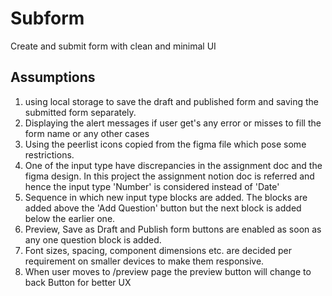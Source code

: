 # Subform

Create and submit form with clean and minimal UI

## Assumptions

1. using local storage to save the draft and published form and saving the submitted form separately.
2. Displaying the alert messages if user get's any error or misses to fill the form name or any other cases
3. Using the peerlist icons copied from the figma file which pose some restrictions.
4. One of the input type have discrepancies in the assignment doc and the figma design. In this project the assignment notion doc is referred and hence the input type 'Number' is considered instead of 'Date'
5. Sequence in which new input type blocks are added. The blocks are added above the 'Add Question' button but the next block is added below the earlier one.
6. Preview, Save as Draft and Publish form buttons are enabled as soon as any one question block is added.
7. Font sizes, spacing, component dimensions etc. are decided per requirement on smaller devices to make them responsive.
8. When user moves to /preview page the preview button will change to back Button for better UX

